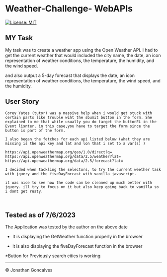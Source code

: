 # Weather-Challenge- WebAPIs
[![License: MIT](https://img.shields.io/badge/License-MIT-yellow.svg)](https://opensource.org/licenses/MIT)


## MY Task

My task was to create a weather app using the Open Weather API. I had to get the current weather that would included the city name, the date, an icon representation of weather conditions, the temperature, the humidity, and the wind speed. 

and also output a 5-day forecast that displays the date, an icon representation of weather conditions, the temperature, the wind speed, and the humidity. 

## User Story

```
Corey Yates (tutor) was a massive help when i would get stuck with certain parts like trouble wiht the sbumit button in the form. She explained to me that while usually you do target the buttonEL in the Event lisnter, in this case,you have to target the form since the button is part of the form. 

I also began the fetches for each api listed below (what they are missing is the api key and lat and lon that i set to a var(s) )

https://api.openweathermap.org/geo/1.0/direct?q=
https://api.openweathermap.org/data/2.5/weather?lat=
https://api.openweathermap.org/data/2.5/forecast?lat=

I decided when tackling the selectors, to try the current weether task with jquery and the fiveDayForcast with vanilla javascript. 

it was nice to see how the code can be cleaned up much better with jquery. ill try to focus on it but also keep going back to vanilla so i dont get rusty. 



```




## Tested as of 7/6/2023

The Application was tested by the author on the above date

* It is displaying the GetWeather function properly in the browser

* it is also displaying the fiveDayForecast function in the browser

*Button for Previously search cities is working


- - -
© Jonathan Goncalves

